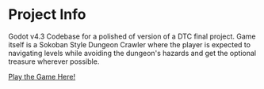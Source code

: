 # Project Info
Godot v4.3 Codebase for a polished of version of a DTC final project. Game itself is a Sokoban Style Dungeon Crawler where the player is expected to navigating levels while avoiding the dungeon's hazards and get the optional treasure wherever possible. 

[Play the Game Here!](mrhitchhikerdave.itch.io/sokoban-crawl)

